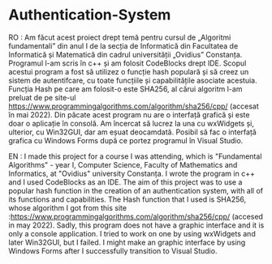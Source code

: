 # Authentication-System

RO : Am făcut acest proiect drept temă pentru cursul de „Algoritmi fundamentali” din anul I de la secția de Informatică din Facultatea de Informatică și Matematică din cadrul universității „Ovidius” Constanța. Programul l-am scris în c++ și am folosit CodeBlocks drept IDE. Scopul acestui program a fost să utilizez o funcție hash populară și să creez un sistem de autentifcare, cu toate funcțiile și capabilitățile asociate acestuia. Funcția Hash pe care am folosit-o este SHA256, al cărui algoritm l-am preluat de pe site-ul https://www.programmingalgorithms.com/algorithm/sha256/cpp/ (accesat în mai 2022). Din păcate acest program nu are o interfață grafică și este doar o aplicație în consolă. Am încercat să lucrez la una cu wxWidgets și, ulterior, cu Win32GUI, dar am eșuat deocamdată. Posibil să fac o interfață grafica cu Windows Forms după ce portez programul în Visual Studio. 

EN : I made this project for a course I was attending, which is "Fundamental Algorithms" - year I, Computer Science, Faculty of Mathematics and Informatics, at "Ovidius" university Constanța. I wrote the program in c++ and I used CodeBlocks as an IDE. The aim of this project was to use a popular hash function in the creation of an authentication system, with all of its functions and capabilities. The Hash function that I used is SHA256, whose algorithm I got from this site :https://www.programmingalgorithms.com/algorithm/sha256/cpp/ (accesed in may 2022). Sadly, this program does not have a graphic interface and it is only a console application. I tried to work on one by using wxWidgets and later Win32GUI, but I failed. I might make an graphic interface by using Windows Forms after I successfully transition to Visual Studio.
